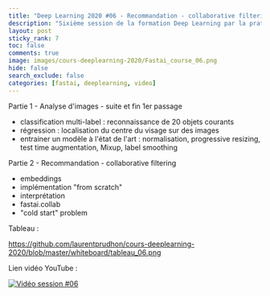 ```yaml
---
title: "Deep Learning 2020 #06 - Recommandation - collaborative filtering"
description: "Sixième session de la formation Deep Learning par la pratique 2020."
layout: post
sticky_rank: 7
toc: false
comments: true
image: images/cours-deeplearning-2020/Fastai_course_06.png
hide: false
search_exclude: false
categories: [fastai, deeplearning, video]
---
```


Partie 1 - Analyse d'images - suite et fin 1er passage
- classification multi-label : reconnaissance de 20 objets courants
- régression : localisation du centre du visage sur des images
- entrainer un modèle à l'état de l'art : normalisation, progressive resizing, test time augmentation, Mixup, label smoothing

Partie 2 - Recommandation - collaborative filtering
- embeddings
- implémentation "from scratch"
- interprétation
- fastai.collab
- "cold start" problem

Tableau :

https://github.com/laurentprudhon/cours-deeplearning-2020/blob/master/whiteboard/tableau_06.png

Lien vidéo YouTube :

[![Vidéo session #06](https://img.youtube.com/vi/bEsiCIcl8gg/0.jpg)](https://www.youtube.com/watch?v=bEsiCIcl8gg)
